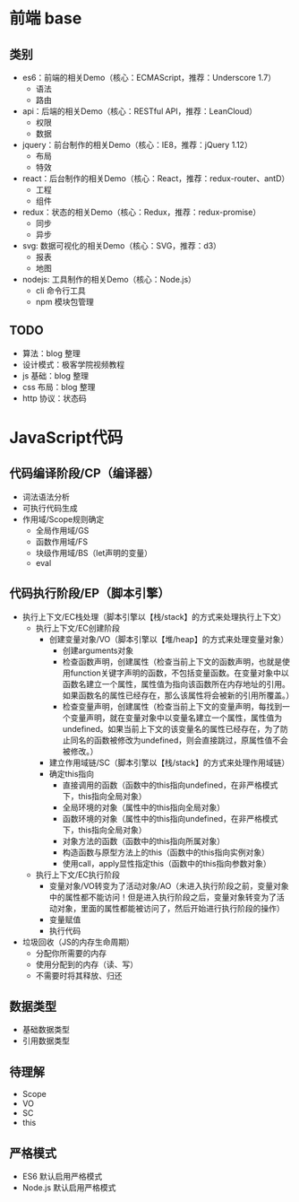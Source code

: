 # 前端 base

## 类别
* es6：前端的相关Demo（核心：ECMAScript，推荐：Underscore 1.7）
    * 语法
    * 路由
* api：后端的相关Demo（核心：RESTful API，推荐：LeanCloud）
    * 权限
    * 数据
* jquery：前台制作的相关Demo（核心：IE8，推荐：jQuery 1.12）
    * 布局
    * 特效
* react：后台制作的相关Demo（核心：React，推荐：redux-router、antD）
    * 工程
    * 组件
* redux：状态的相关Demo（核心：Redux，推荐：redux-promise）
    * 同步
    * 异步
* svg: 数据可视化的相关Demo（核心：SVG，推荐：d3）
    * 报表
    * 地图
* nodejs: 工具制作的相关Demo（核心：Node.js） 
    * cli 命令行工具
    * npm 模块包管理

## TODO
* 算法：blog 整理
* 设计模式：极客学院视频教程
* js 基础：blog 整理
* css 布局：blog 整理
* http 协议：状态码

# JavaScript代码

## 代码编译阶段/CP（编译器）

* 词法语法分析
* 可执行代码生成
* 作用域/Scope规则确定
    * 全局作用域/GS
    * 函数作用域/FS
    * 块级作用域/BS（let声明的变量）
    * eval

## 代码执行阶段/EP（脚本引擎）

* 执行上下文/EC栈处理（脚本引擎以【栈/stack】的方式来处理执行上下文）
    * 执行上下文/EC创建阶段
        * 创建变量对象/VO（脚本引擎以【堆/heap】的方式来处理变量对象）
            * 创建arguments对象
            * 检查函数声明，创建属性（检查当前上下文的函数声明，也就是使用function关键字声明的函数，不包括变量函数。在变量对象中以函数名建立一个属性，属性值为指向该函数所在内存地址的引用。如果函数名的属性已经存在，那么该属性将会被新的引用所覆盖。）
            * 检查变量声明，创建属性（检查当前上下文的变量声明，每找到一个变量声明，就在变量对象中以变量名建立一个属性，属性值为undefined。如果当前上下文的该变量名的属性已经存在，为了防止同名的函数被修改为undefined，则会直接跳过，原属性值不会被修改。）
        * 建立作用域链/SC（脚本引擎以【栈/stack】的方式来处理作用域链）
        * 确定this指向
            * 直接调用的函数（函数中的this指向undefined，在非严格模式下，this指向全局对象）
            * 全局环境的对象（属性中的this指向全局对象）
            * 函数环境的对象（属性中的this指向undefined，在非严格模式下，this指向全局对象）
            * 对象方法的函数（函数中的this指向所属对象）
            * 构造函数与原型方法上的this（函数中的this指向实例对象）
            * 使用call，apply显性指定this（函数中的this指向参数对象）
    * 执行上下文/EC执行阶段
        * 变量对象/VO转变为了活动对象/AO（未进入执行阶段之前，变量对象中的属性都不能访问！但是进入执行阶段之后，变量对象转变为了活动对象，里面的属性都能被访问了，然后开始进行执行阶段的操作）
        * 变量赋值
        * 执行代码
* 垃圾回收（JS的内存生命周期）
    * 分配你所需要的内存
    * 使用分配到的内存（读、写）
    * 不需要时将其释放、归还

## 数据类型

* 基础数据类型
* 引用数据类型

## 待理解

* Scope
* VO
* SC
* this

## 严格模式
* ES6 默认启用严格模式
* Node.js 默认启用严格模式
